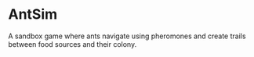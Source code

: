 # AntSim
A sandbox game where ants navigate using pheromones and create trails between food sources and their colony.
